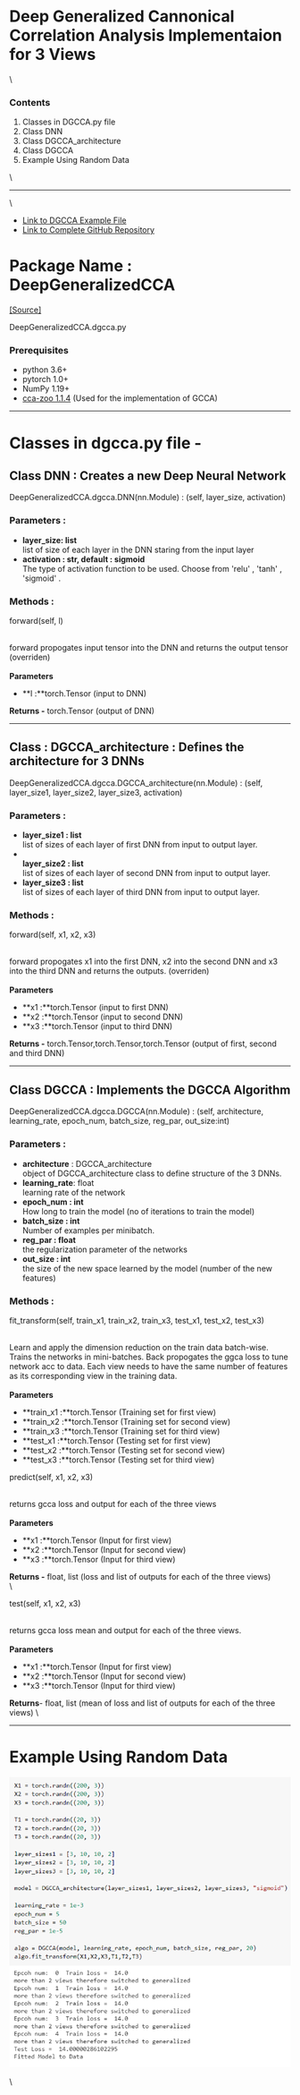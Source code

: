 **Deep Generalized Cannonical Correlation Analysis Implementaion for 3 Views**
==============================================================================

\

### Contents

1.  Classes in DGCCA.py file
2.  Class DNN
3.  Class DGCCA\_architecture
4.  Class DGCCA
5.  Example Using Random Data

\

* * * * *

\

-   [Link to DGCCA Example
    File](https://github.com/shekhar-sharma/DataScience/tree/main/Groups/Group_ID_3/DeepGeneralizedCCA/dgcca_exampe.ipynb)
-   [Link to Complete GitHub
    Repository](https://github.com/shekhar-sharma/DataScience/tree/main/Groups/Group_ID_3)

**Package Name : DeepGeneralizedCCA**
=====================================

[[Source]](https://github.com/shekhar-sharma/DataScience/blob/main/Groups/Group_ID_3/DeepGeneralizedCCA/dgcca.py)

DeepGeneralizedCCA.dgcca.py

### Prerequisites

-   python 3.6+
-   pytorch 1.0+
-   NumPy 1.19+
-   [cca-zoo 1.1.4](https://pypi.org/project/cca-zoo/) (Used for the
    implementation of GCCA)

* * * * *

Classes in dgcca.py file -
==========================

Class DNN : Creates a new Deep Neural Network
---------------------------------------------

DeepGeneralizedCCA.dgcca.DNN(nn.Module) : (self, layer\_size,
activation)

### Parameters :

-   **layer\_size: list** \
     list of size of each layer in the DNN staring from the input layer
-   **activation : str, default : sigmoid** \
     The type of activation function to be used. Choose from 'relu' ,
    'tanh' , 'sigmoid' .

### Methods :

forward(self, l)

\
 forward propogates input tensor into the DNN and returns the output
tensor (overriden)\
\
**Parameters**

-   **l :**torch.Tensor (input to DNN)

**Returns -** torch.Tensor (output of DNN)

* * * * *

Class : DGCCA\_architecture : Defines the architecture for 3 DNNs
-----------------------------------------------------------------

DeepGeneralizedCCA.dgcca.DGCCA\_architecture(nn.Module) : (self,
layer\_size1, layer\_size2, layer\_size3, activation)

### Parameters :

-   **layer\_size1 : list**\
    list of sizes of each layer of first DNN from input to output layer.
-   \
     **layer\_size2 : list**\
    list of sizes of each layer of second DNN from input to output
    layer.
-   **layer\_size3 : list**\
    list of sizes of each layer of third DNN from input to output layer.

### Methods :

forward(self, x1, x2, x3)

\
 forward propogates x1 into the first DNN, x2 into the second DNN and x3
into the third DNN and returns the outputs. (overriden)\
\
**Parameters**

-   **x1 :**torch.Tensor (input to first DNN)
-   **x2 :**torch.Tensor (input to second DNN)
-   **x3 :**torch.Tensor (input to third DNN)

**Returns -** torch.Tensor,torch.Tensor,torch.Tensor (output of first,
second and third DNN)

* * * * *

Class DGCCA : Implements the DGCCA Algorithm
--------------------------------------------

DeepGeneralizedCCA.dgcca.DGCCA(nn.Module) : (self, architecture,
learning\_rate, epoch\_num, batch\_size, reg\_par, out\_size:int)

### Parameters :

-   **architecture** : DGCCA\_architecture \
     object of DGCCA\_architecture class to define structure of the 3
    DNNs.
-   **learning\_rate**: float\
    learning rate of the network
-   **epoch\_num : int**\
    How long to train the model (no of iterations to train the model)
-   **batch\_size : int**\
     Number of examples per minibatch.
-   **reg\_par : float**\
     the regularization parameter of the networks
-   **out\_size : int**\
     the size of the new space learned by the model (number of the new
    features)

### Methods :

fit\_transform(self, train\_x1, train\_x2, train\_x3, test\_x1,
test\_x2, test\_x3)

\
Learn and apply the dimension reduction on the train data batch-wise.
Trains the networks in mini-batches. Back propogates the ggca loss to
tune network acc to data. Each view needs to have the same number of
features as its corresponding view in the training data. \
\
**Parameters**

-   **train\_x1 :**torch.Tensor (Training set for first view)
-   **train\_x2 :**torch.Tensor (Training set for second view)
-   **train\_x3 :**torch.Tensor (Training set for third view)
-   **test\_x1 :**torch.Tensor (Testing set for first view)
-   **test\_x2 :**torch.Tensor (Testing set for second view)
-   **test\_x3 :**torch.Tensor (Testing set for third view)

predict(self, x1, x2, x3)

\
 returns gcca loss and output for each of the three views \
\
**Parameters**

-   **x1 :**torch.Tensor (Input for first view)
-   **x2 :**torch.Tensor (Input for second view)
-   **x3 :**torch.Tensor (Input for third view)

**Returns -** float, list (loss and list of outputs for each of the
three views) \
\

test(self, x1, x2, x3)

\
 returns gcca loss mean and output for each of the three views.\
\
**Parameters**

-   **x1 :**torch.Tensor (Input for first view)
-   **x2 :**torch.Tensor (Input for second view)
-   **x3 :**torch.Tensor (Input for third view)

**Returns**- float, list (mean of loss and list of outputs for each of
the three views) \

* * * * *

Example Using Random Data
=========================

![](example.png)

\

